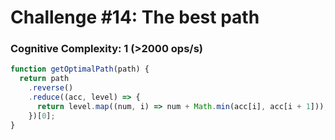 # Challenge #14: The best path

### Cognitive Complexity: 1 (>2000 ops/s)

```js
function getOptimalPath(path) {
  return path
    .reverse()
    .reduce((acc, level) => {
      return level.map((num, i) => num + Math.min(acc[i], acc[i + 1]));
    })[0];
}
```
